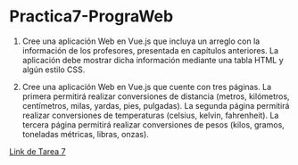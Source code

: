 # Practica7-PrograWeb

1. Cree una aplicación Web en Vue.js que incluya un arreglo con la información de los profesores, presentada en capítulos anteriores. La aplicación debe mostrar dicha información mediante una tabla HTML y algún estilo CSS.

2. Cree una aplicación Web en Vue.js que cuente con tres páginas. La primera permitirá realizar conversiones de distancia (metros, kilómetros, centímetros, milas, yardas, pies, pulgadas). La segunda página permitirá realizar conversiones de temperaturas (celsius, kelvin, fahrenheit). La tercera página permitirá realizar conversiones de pesos (kilos, gramos, toneladas métricas, libras, onzas).

[Link de Tarea 7](https://curso-progra-web-tarea7.herokuapp.com/#/)
